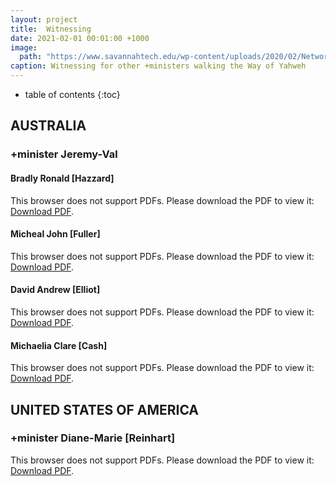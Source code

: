 ```yaml
---
layout: project
title:  Witnessing
date: 2021-02-01 00:01:00 +1000
image:
  path: "https://www.savannahtech.edu/wp-content/uploads/2020/02/Network-Forensic-Manager.png"
caption: Witnessing for other +ministers walking the Way of Yahweh
---
```


* table of contents
{:toc}

## AUSTRALIA

### +minister Jeremy-Val

#### Bradly Ronald [Hazzard]

<object data="/assets/witnessing/jeremy-val/bradley-ronald-hazzard.pdf" type="application/pdf" width="700px" height="700px">
  <p>This browser does not support PDFs. Please download the PDF to view it: <a href="/assets/witnessing/jeremy-val/bradley-ronald-hazzard.pdf">Download PDF</a>.</p>
</object>

#### Micheal John [Fuller]

<object data="/assets/witnessing/jeremy-val/micheal-john-fuller.pdf" type="application/pdf" width="700px" height="700px">
  <p>This browser does not support PDFs. Please download the PDF to view it: <a href="/assets/witnessing/jeremy-val/michael-john-fuller.pdf">Download PDF</a>.</p>
</object>

#### David Andrew [Elliot]

<object data="/assets/witnessing/jeremy-val/david-andrew-elliot.pdf" type="application/pdf" width="700px" height="700px">
  <p>This browser does not support PDFs. Please download the PDF to view it: <a href="/assets/witnessing/jeremy-val/david-andrew-elliot.pdf">Download PDF</a>.</p>
</object>

#### Michaelia Clare [Cash]

<object data="/assets/witnessing/jeremy-val/michaelia-clare-cash.pdf" type="application/pdf" width="700px" height="700px">
  <p>This browser does not support PDFs. Please download the PDF to view it: <a href="/assets/witnessing/jeremy-val/michaelia-clare-cash.pdf">Download PDF</a>.</p>
</object>

## UNITED STATES OF AMERICA

### +minister Diane-Marie [Reinhart]

<object data="/assets/witnessing/diane-marie-[reinhart]/jerri-ann-wammes-[miller].pdf" type="application/pdf" width="700px" height="700px">
  <p>This browser does not support PDFs. Please download the PDF to view it: <a href="/assets/witnessing/diane-marie-[reinhart]/jerri-ann-wammes-[miller].pdf">Download PDF</a>.</p>
</object>

